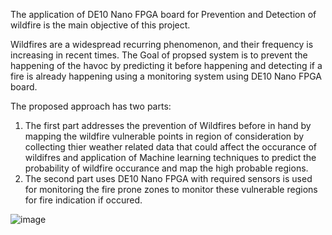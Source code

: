 The application of DE10 Nano FPGA board for Prevention and Detection of wildfire is the main objective of this project.

Wildfires are a widespread recurring phenomenon, and their frequency is increasing in recent times.
The Goal of propsed system is to prevent the happening of the havoc by predicting it before happening and detecting if a fire is already happening using a monitoring system using DE10 Nano FPGA board.

The proposed approach has two parts:
1. The first part addresses the prevention of Wildfires before in hand by mapping the wildfire vulnerable points in region of consideration by collecting thier weather related data that could affect the occurance of wildifres and application of Machine learning techniques to predict the probability of wildfire occurance and map the high probable regions.
2. The second part uses DE10 Nano FPGA with required sensors is used for monitoring the fire prone zones to monitor these vulnerable regions for fire indication if occured.

![image](https://user-images.githubusercontent.com/69425930/180484051-2a5b0152-4d40-46c9-b1f8-0e6352d7e619.png)
